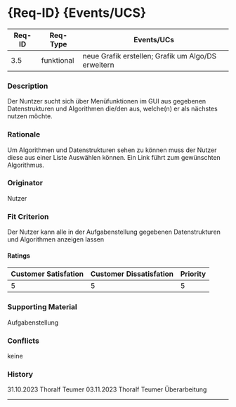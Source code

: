 # {Req-ID} {Events/UCS}

| Req-ID | Req-Type | Events/UCs                                                   |
|--------|----------|--------------------------------------------------------------|
| 3.5    |funktional|neue Grafik erstellen; Grafik um Algo/DS erweitern            |

### Description
Der Nuntzer sucht sich über Menüfunktionen im GUI aus gegebenen Datenstrukturen und Algorithmen die/den aus, welche(n) er als nächstes nutzen möchte.

### Rationale
Um Algorithmen und Datenstrukturen sehen zu können muss der Nutzer diese aus einer Liste Auswählen können. Ein Link führt zum gewünschten Algorithmus.

### Originator
Nutzer

### Fit Criterion
Der Nutzer kann alle in der Aufgabenstellung gegebenen Datenstrukturen und Algorithmen anzeigen lassen

#### Ratings
| Customer Satisfation | Customer Dissatisfation | Priority |
|----------------------|-------------------------|----------|
| 5                    | 5                       | 5        |

### Supporting Material
Aufgabenstellung

### Conflicts
keine

### History
31.10.2023 Thoralf Teumer
03.11.2023 Thoralf Teumer Überarbeitung

---
